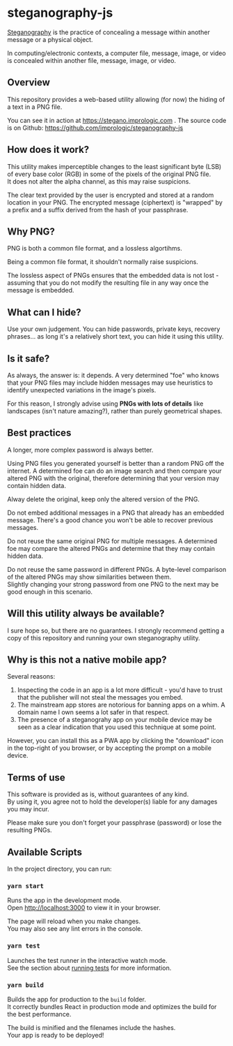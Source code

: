 # steganography-js

[Steganography](https://en.wikipedia.org/wiki/Steganography) is the practice of concealing a message within another message or a physical object.

In computing/electronic contexts, a computer file, message, image, or video is concealed within another file, message, image, or video. 


## Overview

This repository provides a web-based utility allowing (for now) the hiding of a text in a PNG file.

You can see it in action at https://stegano.imprologic.com .
The source code is on Github: https://github.com/imprologic/steganography-js


## How does it work?

This utility makes imperceptible changes to the least significant byte (LSB) of every base color (RGB) in some of the pixels of the original PNG file. \
It does not alter the alpha channel, as this may raise suspicions.

The clear text provided by the user is encrypted and stored at a random location in your PNG. The encrypted message (ciphertext) is "wrapped" by a prefix and a suffix derived from the hash of your passphrase.


## Why PNG?

PNG is both a common file format, and a lossless algortihms.

Being a common file format, it shouldn't normally raise suspicions.

The lossless aspect of PNGs ensures that the embedded data is not lost - assuming that you do not modify the resulting file in any way once the message is embedded.


## What can I hide?

Use your own judgement. You can hide passwords, private keys, recovery phrases... as long it's a relatively short text, you can hide it using this utility.


## Is it safe?

As always, the answer is: it depends. A very determined "foe" who knows that your PNG files may include hidden messages may use heuristics to identify unexpected variations in the image's pixels.

For this reason, I strongly advise using **PNGs with lots of details** like landscapes (isn't nature amazing?), rather than purely geometrical shapes.


## Best practices

A longer, more complex password is always better.

Using PNG files you generated yourself is better than a random PNG off the internet. A determined foe can do an image search and then compare your altered PNG with the original, therefore determining that your version may contain hidden data.

Alway delete the original, keep only the altered version of the PNG.

Do not embed additional messages in a PNG that already has an embedded message. There's a good chance you won't be able to recover previous messages.

Do not reuse the same original PNG for multiple messages. A determined foe may compare the altered PNGs and determine that they may contain hidden data.

Do not reuse the same password in different PNGs. A byte-level comparison of the altered PNGs may show similarities between them. \
Slightly changing your strong password from one PNG to the next may be good enough in this scenario.


## Will this utility always be available?

I sure hope so, but there are no guarantees. I strongly recommend getting a copy of this repository and running your own steganography utility.


## Why is this not a native mobile app?

Several reasons:

1. Inspecting the code in an app is a lot more difficult - you'd have to trust that the publisher will not steal the messages you embed.
2. The mainstream app stores are notorious for banning apps on a whim. A domain name I own seems a lot safer in that respect.
3. The presence of a steganograhy app on your mobile device may be seen as a clear indication that you used this technique at some point.

However, you can install this as a PWA app by clicking the "download" icon in the top-right of you browser, or by accepting the prompt on a mobile device.

## Terms of use

This software is provided as is, without guarantees of any kind. \
By using it, you agree not to hold the developer(s) liable for any damages you may incur.

Please make sure you don't forget your passphrase (password) or lose the resulting PNGs. 


## Available Scripts

In the project directory, you can run:

### `yarn start`

Runs the app in the development mode.\
Open [http://localhost:3000](http://localhost:3000) to view it in your browser.

The page will reload when you make changes.\
You may also see any lint errors in the console.

### `yarn test`

Launches the test runner in the interactive watch mode.\
See the section about [running tests](https://facebook.github.io/create-react-app/docs/running-tests) for more information.

### `yarn build`

Builds the app for production to the `build` folder.\
It correctly bundles React in production mode and optimizes the build for the best performance.

The build is minified and the filenames include the hashes.\
Your app is ready to be deployed!